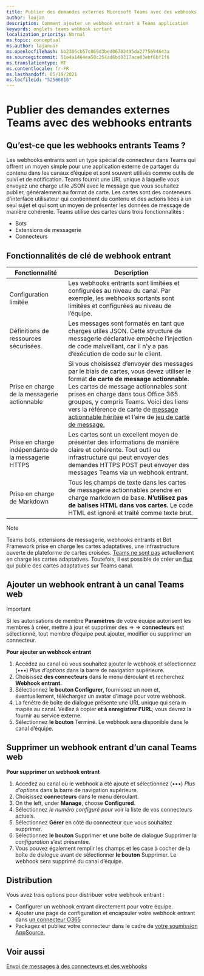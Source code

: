 ```yaml
---
title: Publier des demandes externes Microsoft Teams avec des webhooks entrants
author: laujan
description: Comment ajouter un webhook entrant à Teams application
keywords: onglets teams webhook sortant
localization_priority: Normal
ms.topic: conceptual
ms.author: lajanuar
ms.openlocfilehash: bb2306cb57c069d3bed06702495da2775694643a
ms.sourcegitcommit: 51e4a1464ea58c254ad6bd0317aca03ebf6bf1f6
ms.translationtype: MT
ms.contentlocale: fr-FR
ms.lasthandoff: 05/19/2021
ms.locfileid: "52566816"
---
```

# <a name="post-external-requests-to-teams-with-incoming-webhooks"></a>Publier des demandes externes Teams avec des webhooks entrants

## <a name="what-are-incoming-webhooks-in-teams"></a>Qu’est-ce que les webhooks entrants Teams ?

Les webhooks entrants sont un type spécial de connecteur dans Teams qui offrent un moyen simple pour une application externe de partager du contenu dans les canaux d’équipe et sont souvent utilisés comme outils de suivi et de notification. Teams fournit une URL unique à laquelle vous envoyez une charge utile JSON avec le message que vous souhaitez publier, généralement au format de carte. Les cartes sont des conteneurs d’interface utilisateur qui contiennent du contenu et des actions liées à un seul sujet et qui sont un moyen de présenter les données de message de manière cohérente. Teams utilise des cartes dans trois fonctionnalités :

* Bots
* Extensions de messagerie
* Connecteurs

## <a name="incoming-webhook-key-features"></a>Fonctionnalités de clé de webhook entrant

| Fonctionnalité | Description |
| ------- | ----------- |
|Configuration limitée|Les webhooks entrants sont limitées et configurées au niveau du canal. Par exemple, les webhooks sortants sont limitées et configurées au niveau de l’équipe.|
|Définitions de ressources sécurisées|Les messages sont formatés en tant que charges utiles JSON. Cette structure de messagerie déclarative empêche l’injection de code malveillant, car il n’y a pas d’exécution de code sur le client.|
|Prise en charge de la messagerie actionnable|Si vous choisissez d’envoyer des messages par le biais de cartes, vous devez utiliser le format **de carte de message actionnable.** Les cartes de message actionnables sont prises en charge dans tous Office 365 groupes, y compris Teams. Voici des liens vers la référence de carte de [message actionnable héritée](/outlook/actionable-messages/message-card-reference) et l’aire de [jeu de carte de message.](https://messagecardplayground.azurewebsites.net)|
|Prise en charge indépendante de la messagerie HTTPS| Les cartes sont un excellent moyen de présenter des informations de manière claire et cohérente. Tout outil ou infrastructure qui peut envoyer des demandes HTTPS POST peut envoyer des messages Teams via un webhook entrant.|
|Prise en charge de Markdown|Tous les champs de texte dans les cartes de messagerie actionnables prendre en charge markdown de base. **N’utilisez pas de balises HTML dans vos cartes.** Le code HTML est ignoré et traité comme texte brut.|

> [!Note]
> Teams bots, extensions de messagerie, webhooks entrants et Bot Framework prise en charge les cartes adaptatives, une infrastructure ouverte de plateforme de cartes croisées. [Teams ne sont pas](../../webhooks-and-connectors/how-to/connectors-creating.md) actuellement en charge les cartes adaptatives. Toutefois, il est possible de créer un [flux](https://flow.microsoft.com/blog/microsoft-flow-in-microsoft-teams/) qui publie des cartes adaptatives sur Teams canal.

## <a name="add-an-incoming-webhook-to-a-teams-channel"></a>Ajouter un webhook entrant à un canal Teams web

> [!Important]  
> Si les autorisations de membre **Paramètres** de votre équipe autorisent les membres à créer, mettre à jour et supprimer des  =>    =>  **connecteurs** est sélectionné, tout membre d’équipe peut ajouter, modifier ou supprimer un connecteur.

**Pour ajouter un webhook entrant**

1. Accédez au canal où vous souhaitez ajouter le webhook et sélectionnez (&#8226;&#8226;&#8226;) *Plus d’options* dans la barre de navigation supérieure.
1. Choisissez **des connecteurs** dans le menu déroulant et recherchez **Webhook entrant.**
1. Sélectionnez **le bouton Configurer,** fournissez un nom et, éventuellement, téléchargez un avatar d’image pour votre webhook.
1. La fenêtre de boîte de dialogue présente une URL unique qui sera m mapée au canal. Veillez à copier **et à enregistrer l’URL**; vous devrez la fournir au service externe.
1. Sélectionnez **le bouton** Terminé. Le webhook sera disponible dans le canal d’équipe.

## <a name="remove-an-incoming-webhook-from-a-teams-channel"></a>Supprimer un webhook entrant d’un canal Teams web

**Pour supprimer un webhook entrant**

1. Accédez au canal où le webhook a été ajouté et sélectionnez (&#8226;&#8226;&#8226;) *Plus d’options* dans la barre de navigation supérieure.
1. Choisissez **connecteurs** dans le menu déroulant.
1. On the left, under **Manage**, choose **Configured**.
1. Sélectionnez *le numéro configuré pour* voir la liste de vos connecteurs actuels.
1. Sélectionnez **Gérer** en côté du connecteur que vous souhaitez supprimer.
1. Sélectionnez **le bouton** Supprimer et une boîte de dialogue Supprimer la *configuration* s’est présentée.
1. Vous pouvez également remplir les champs et les case à cocher de la boîte de dialogue avant de sélectionner **le bouton** Supprimer. Le webhook sera supprimé du canal d’équipe.

## <a name="distribution"></a>Distribution

Vous avez trois options pour distribuer votre webhook entrant :

* Configurer un webhook entrant directement pour votre équipe.
* Ajouter une page de configuration et encapsuler votre webhook entrant dans [un connecteur O365](~/webhooks-and-connectors/how-to/connectors-creating.md)
* Packagez et publiez votre connecteur dans le cadre de [votre soumission AppSource.](~/concepts/deploy-and-publish/office-store-guidance.md)

## <a name="see-also"></a>Voir aussi

[Envoi de messages à des connecteurs et des webhooks](~/webhooks-and-connectors/how-to/connectors-using.md)
